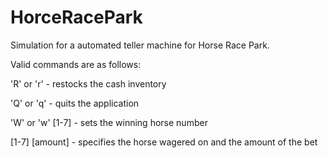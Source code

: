 # HorceRacePark
Simulation for a automated teller machine for Horse Race Park.

Valid commands are as follows:

'R' or 'r' - restocks the cash inventory

'Q' or 'q' - quits the application

'W' or 'w' [1-7] - sets the winning horse number

[1-7] [amount] - specifies the horse wagered on and the amount of the bet
